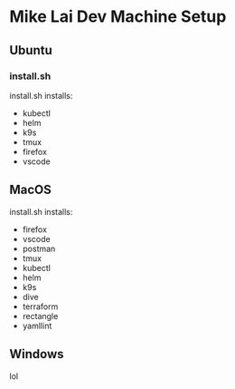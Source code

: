 # Mike Lai Dev Machine Setup

## Ubuntu

### install.sh

install.sh installs:

* kubectl
* helm
* k9s
* tmux
* firefox
* vscode

## MacOS

install.sh installs:

* firefox
* vscode
* postman
* tmux
* kubectl
* helm
* k9s
* dive
* terraform
* rectangle
* yamllint

## Windows

lol
